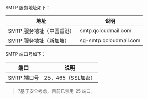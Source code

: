 SMTP 服务地址如下：

| 地址 | 说明 | 
|---------|---------|
| SMTP 服务地址（中国香港） | smtp.qcloudmail.com | 
|SMTP 服务地址（新加坡）|sg-smtp.qcloudmail.com|

SMTP 端口号如下：

| 端口 | 说明 | 
|---------|---------|
| SMTP 端口号 | 25，465（SSL加密） | 

>?基于安全考虑，目前已禁用 25 端口。
